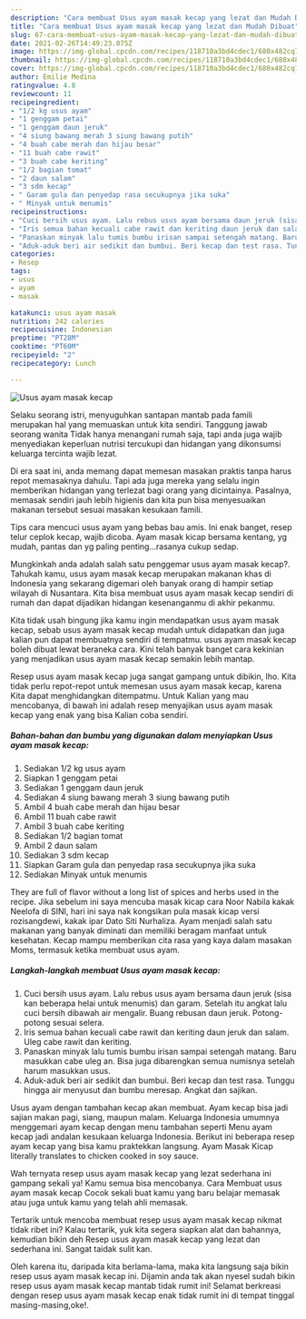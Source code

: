 ```yaml
---
description: "Cara membuat Usus ayam masak kecap yang lezat dan Mudah Dibuat"
title: "Cara membuat Usus ayam masak kecap yang lezat dan Mudah Dibuat"
slug: 67-cara-membuat-usus-ayam-masak-kecap-yang-lezat-dan-mudah-dibuat
date: 2021-02-26T14:49:23.075Z
image: https://img-global.cpcdn.com/recipes/118710a3bd4cdec1/680x482cq70/usus-ayam-masak-kecap-foto-resep-utama.jpg
thumbnail: https://img-global.cpcdn.com/recipes/118710a3bd4cdec1/680x482cq70/usus-ayam-masak-kecap-foto-resep-utama.jpg
cover: https://img-global.cpcdn.com/recipes/118710a3bd4cdec1/680x482cq70/usus-ayam-masak-kecap-foto-resep-utama.jpg
author: Emilie Medina
ratingvalue: 4.8
reviewcount: 11
recipeingredient:
- "1/2 kg usus ayam"
- "1 genggam petai"
- "1 genggam daun jeruk"
- "4 siung bawang merah 3 siung bawang putih"
- "4 buah cabe merah dan hijau besar"
- "11 buah cabe rawit"
- "3 buah cabe keriting"
- "1/2 bagian tomat"
- "2 daun salam"
- "3 sdm kecap"
- " Garam gula dan penyedap rasa secukupnya jika suka"
- " Minyak untuk menumis"
recipeinstructions:
- "Cuci bersih usus ayam. Lalu rebus usus ayam bersama daun jeruk (sisa kan beberapa helai untuk menumis) dan garam. Setelah itu angkat lalu cuci bersih dibawah air mengalir. Buang rebusan daun jeruk. Potong-potong sesuai selera."
- "Iris semua bahan kecuali cabe rawit dan keriting daun jeruk dan salam. Uleg cabe rawit dan keriting."
- "Panaskan minyak lalu tumis bumbu irisan sampai setengah matang. Baru masukkan cabe uleg an. Bisa juga dibarengkan semua numisnya setelah harum masukkan usus."
- "Aduk-aduk beri air sedikit dan bumbui. Beri kecap dan test rasa. Tunggu hingga air menyusut dan bumbu meresap. Angkat dan sajikan."
categories:
- Resep
tags:
- usus
- ayam
- masak

katakunci: usus ayam masak 
nutrition: 242 calories
recipecuisine: Indonesian
preptime: "PT28M"
cooktime: "PT60M"
recipeyield: "2"
recipecategory: Lunch

---
```



![Usus ayam masak kecap](https://img-global.cpcdn.com/recipes/118710a3bd4cdec1/680x482cq70/usus-ayam-masak-kecap-foto-resep-utama.jpg)

Selaku seorang istri, menyuguhkan santapan mantab pada famili merupakan hal yang memuaskan untuk kita sendiri. Tanggung jawab seorang  wanita Tidak hanya menangani rumah saja, tapi anda juga wajib menyediakan keperluan nutrisi tercukupi dan hidangan yang dikonsumsi keluarga tercinta wajib lezat.

Di era  saat ini, anda memang dapat memesan masakan praktis tanpa harus repot memasaknya dahulu. Tapi ada juga mereka yang selalu ingin memberikan hidangan yang terlezat bagi orang yang dicintainya. Pasalnya, memasak sendiri jauh lebih higienis dan kita pun bisa menyesuaikan makanan tersebut sesuai masakan kesukaan famili. 

Tips cara mencuci usus ayam yang bebas bau amis. Ini enak banget, resep telur ceplok kecap, wajib dicoba. Ayam masak kicap bersama kentang, yg mudah, pantas dan yg paling penting…rasanya cukup sedap.

Mungkinkah anda adalah salah satu penggemar usus ayam masak kecap?. Tahukah kamu, usus ayam masak kecap merupakan makanan khas di Indonesia yang sekarang digemari oleh banyak orang di hampir setiap wilayah di Nusantara. Kita bisa membuat usus ayam masak kecap sendiri di rumah dan dapat dijadikan hidangan kesenanganmu di akhir pekanmu.

Kita tidak usah bingung jika kamu ingin mendapatkan usus ayam masak kecap, sebab usus ayam masak kecap mudah untuk didapatkan dan juga kalian pun dapat membuatnya sendiri di tempatmu. usus ayam masak kecap boleh dibuat lewat beraneka cara. Kini telah banyak banget cara kekinian yang menjadikan usus ayam masak kecap semakin lebih mantap.

Resep usus ayam masak kecap juga sangat gampang untuk dibikin, lho. Kita tidak perlu repot-repot untuk memesan usus ayam masak kecap, karena Kita dapat menghidangkan ditempatmu. Untuk Kalian yang mau mencobanya, di bawah ini adalah resep menyajikan usus ayam masak kecap yang enak yang bisa Kalian coba sendiri.

<!--inarticleads1-->

##### Bahan-bahan dan bumbu yang digunakan dalam menyiapkan Usus ayam masak kecap:

1. Sediakan 1/2 kg usus ayam
1. Siapkan 1 genggam petai
1. Sediakan 1 genggam daun jeruk
1. Sediakan 4 siung bawang merah 3 siung bawang putih
1. Ambil 4 buah cabe merah dan hijau besar
1. Ambil 11 buah cabe rawit
1. Ambil 3 buah cabe keriting
1. Sediakan 1/2 bagian tomat
1. Ambil 2 daun salam
1. Sediakan 3 sdm kecap
1. Siapkan  Garam gula dan penyedap rasa secukupnya jika suka
1. Sediakan  Minyak untuk menumis


They are full of flavor without a long list of spices and herbs used in the recipe. Jika sebelum ini saya mencuba masak kicap cara Noor Nabila kakak Neelofa di SINI, hari ini saya nak kongsikan pula masak kicap versi rozisangdewi, kakak ipar Dato Siti Nurhaliza. Ayam menjadi salah satu makanan yang banyak diminati dan memiliki beragam manfaat untuk kesehatan. Kecap mampu memberikan cita rasa yang kaya dalam masakan Moms, termasuk ketika membuat usus ayam. 

<!--inarticleads2-->

##### Langkah-langkah membuat Usus ayam masak kecap:

1. Cuci bersih usus ayam. Lalu rebus usus ayam bersama daun jeruk (sisa kan beberapa helai untuk menumis) dan garam. Setelah itu angkat lalu cuci bersih dibawah air mengalir. Buang rebusan daun jeruk. Potong-potong sesuai selera.
1. Iris semua bahan kecuali cabe rawit dan keriting daun jeruk dan salam. Uleg cabe rawit dan keriting.
1. Panaskan minyak lalu tumis bumbu irisan sampai setengah matang. Baru masukkan cabe uleg an. Bisa juga dibarengkan semua numisnya setelah harum masukkan usus.
1. Aduk-aduk beri air sedikit dan bumbui. Beri kecap dan test rasa. Tunggu hingga air menyusut dan bumbu meresap. Angkat dan sajikan.


Usus ayam dengan tambahan kecap akan membuat. Ayam kecap bisa jadi sajian makan pagi, siang, maupun malam. Keluarga Indonesia umumnya menggemari ayam kecap dengan menu tambahan seperti Menu ayam kecap jadi andalan kesukaan keluarga Indonesia. Berikut ini beberapa resep ayam kecap yang bisa kamu praktekkan langsung. Ayam Masak Kicap literally translates to chicken cooked in soy sauce. 

Wah ternyata resep usus ayam masak kecap yang lezat sederhana ini gampang sekali ya! Kamu semua bisa mencobanya. Cara Membuat usus ayam masak kecap Cocok sekali buat kamu yang baru belajar memasak atau juga untuk kamu yang telah ahli memasak.

Tertarik untuk mencoba membuat resep usus ayam masak kecap nikmat tidak ribet ini? Kalau tertarik, yuk kita segera siapkan alat dan bahannya, kemudian bikin deh Resep usus ayam masak kecap yang lezat dan sederhana ini. Sangat taidak sulit kan. 

Oleh karena itu, daripada kita berlama-lama, maka kita langsung saja bikin resep usus ayam masak kecap ini. Dijamin anda tak akan nyesel sudah bikin resep usus ayam masak kecap mantab tidak rumit ini! Selamat berkreasi dengan resep usus ayam masak kecap enak tidak rumit ini di tempat tinggal masing-masing,oke!.

